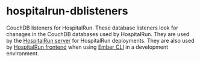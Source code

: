 # hospitalrun-dblisteners
CouchDB listeners for HospitalRun.
These database listeners look for chanages in the CouchDB databases used by HospitalRun.  They are used by the [HospitalRun server](https://github.com/HospitalRun/hospitalrun-server) for HospitalRun deployments.  They are also used by [HospitalRun frontend](https://github.com/HospitalRun/hospitalrun-frontend) when using [Ember CLI](http://ember-cli.com/) in a development environment.
